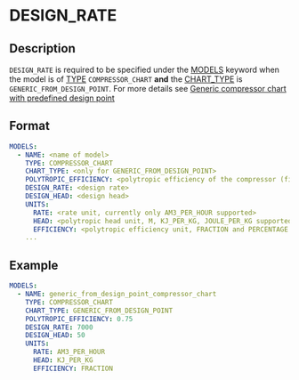# DESIGN_RATE

## Description

`DESIGN_RATE` is required to be specified under the [MODELS](/about/references/MODELS.md) keyword when
the model is of [TYPE](/about/references/TYPE.md) `COMPRESSOR_CHART` **and** the [CHART_TYPE](/about/references/CHART_TYPE.md)
is `GENERIC_FROM_DESIGN_POINT`. For more details see [Generic compressor chart with predefined design point](/about/modelling/setup/models/compressor_modelling/compressor_charts/index.md#generic-compressor-chart-with-predefined-design-point)

## Format

~~~~yaml
MODELS:
  - NAME: <name of model>
    TYPE: COMPRESSOR_CHART
    CHART_TYPE: <only for GENERIC_FROM_DESIGN_POINT>
    POLYTROPIC_EFFICIENCY: <polytropic efficiency of the compressor (fixed number)>
    DESIGN_RATE: <design rate> 
    DESIGN_HEAD: <design head>
    UNITS:
      RATE: <rate unit, currently only AM3_PER_HOUR supported>
      HEAD: <polytropic head unit, M, KJ_PER_KG, JOULE_PER_KG supported>
      EFFICIENCY: <polytropic efficiency unit, FRACTION and PERCENTAGE.>
    ...
~~~~

## Example

~~~~yaml
MODELS:
  - NAME: generic_from_design_point_compressor_chart
    TYPE: COMPRESSOR_CHART
    CHART_TYPE: GENERIC_FROM_DESIGN_POINT
    POLYTROPIC_EFFICIENCY: 0.75
    DESIGN_RATE: 7000
    DESIGN_HEAD: 50
    UNITS:
      RATE: AM3_PER_HOUR
      HEAD: KJ_PER_KG
      EFFICIENCY: FRACTION
~~~~